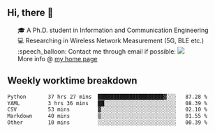 <h2 > Hi, there 👋 </h3>

<div >
 <ul>
 🎓 A Ph.D. student in Information and Communication Engineering <br>
 💻 Researching in Wireless Network Measurement (5G, BLE etc.)<br>
 :speech_balloon: Contact me through email if possible: <a href="mailto:ethanjia@sjtu.edu.cn"><img src="https://img.shields.io/badge/-ethanjia@sjtu.edu.cn-c14438?style=plastic&logo=Gmail&logoColor=white&link=mailto:mailto:ethanjia@sjtu.edu.cn"></a> <br>
  More info @ <a href="https://haifengjia.github.io">my home page</a>
 </ul>
</div>

<h2 >
Weekly worktime breakdown
</h1>


<!--START_SECTION:waka-->

```txt
Python       37 hrs 27 mins  █████████████████████▓░░░   87.28 %
YAML         3 hrs 36 mins   ██░░░░░░░░░░░░░░░░░░░░░░░   08.39 %
CSV          53 mins         ▓░░░░░░░░░░░░░░░░░░░░░░░░   02.10 %
Markdown     40 mins         ▒░░░░░░░░░░░░░░░░░░░░░░░░   01.55 %
Other        10 mins         ░░░░░░░░░░░░░░░░░░░░░░░░░   00.39 %
```

<!--END_SECTION:waka-->


